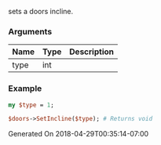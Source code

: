 sets a doors incline.
### Arguments
**Name**|**Type**|**Description**
:---|:---|:---
type|int|

### Example

```perl
my $type = 1;

$doors->SetIncline($type); # Returns void
```


Generated On 2018-04-29T00:35:14-07:00